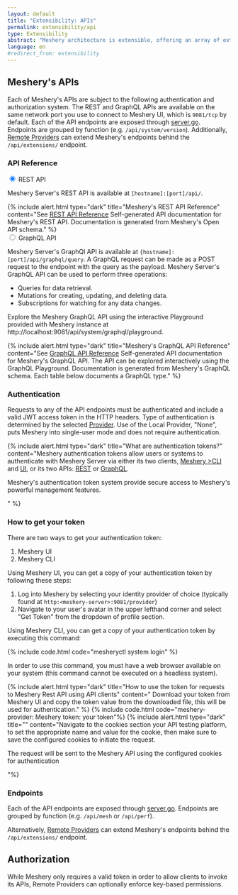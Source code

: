 ```yaml
---
layout: default
title: "Extensibility: APIs"
permalink: extensibility/api
type: Extensibility
abstract: "Meshery architecture is extensible, offering an array of extension points and REST and GraphQL APIs."
language: en
#redirect_from: extensibility
---
```


## Meshery's APIs

Each of Meshery's APIs are subject to the following authentication and authorization system. The REST and GraphQL APIs are available on the same network port you use to connect to Meshery UI, which is `9081/tcp` by default. Each of the API endpoints are exposed through [server.go](https://github.com/meshery/meshery/blob/master/server/router/server.go). Endpoints are grouped by function (e.g. `/api/system/version`). Additionally, [Remote Providers](/extensibility/providers) can extend Meshery's endpoints behind the `/api/extensions/` endpoint.

### API Reference

<div class="tab-container">
  <!-- Tab 1: REST API -->
  <input id="tab1" type="radio" name="tabs" checked>
  <label for="tab1" data-icon="&#xf1cb;">REST API</label>
  <section class="tabbed" id="content1">
    <p>Meshery Server's REST API is available at <code>[hostname]:[port]/api/</code>.</p>
    {% include alert.html type="dark" title="Meshery's REST API Reference"
      content="See <a href='/reference/rest-apis'>REST API Reference</a> Self-generated API documentation for Meshery's REST API. Documentation is generated from Meshery's Open API schema." %}
  </section>

  <!-- Tab 2: GraphQL API -->
  <input id="tab2" type="radio" name="tabs">
  <label for="tab2" data-icon="&#xf17d;">GraphQL API</label>
  <section class="tabbed" id="content2">
    <p>Meshery Server's GraphQl API is available at <code>{hostname]:[port]/api/graphql/query</code>. A GraphQL request can be made as a POST request to the endpoint with the query as the payload. Meshery Server's GraphQL API can be used to perform three operations:</p>
    <ul>
      <li>Queries for data retrieval.</li>
      <li>Mutations for creating, updating, and deleting data.</li>
      <li>Subscriptions for watching for any data changes.</li>
    </ul>
    <p>Explore the Meshery GraphQL API using the interactive Playground provided with Meshery instance at http://localhost:9081/api/system/graphql/playground.</p>
    {% include alert.html type="dark" title="Meshery's GraphQL API Reference"
      content="See <a href='/reference/graphql-apis'>GraphQL API Reference</a> Self-generated API documentation for Meshery's GraphQL API. The API can be explored interactively using the GraphQL Playground. Documentation is generated from Meshery's GraphQL schema. Each table below documents a GraphQL type." %}
  </section>
</div>

### Authentication

Requests to any of the API endpoints must be authenticated and include a valid JWT access token in the HTTP headers. Type of authentication is determined by the selected [Provider](#providers). Use of the Local Provider, "None", puts Meshery into single-user mode and does not require authentication.

{% include alert.html type="dark" title="What are authentication tokens?" content="Meshery authentication tokens allow users or systems to authenticate with Meshery Server via either its two clients, <a href='/reference/mesheryctl'>Meshery >CLI</a> and <a href='/extensibility/api#how-to-get-your-token'>UI</a>, or its two APIs: <a href='/reference/rest-apis'>REST</a> or <a href='/reference/graphql-apis'>GraphQL</a>. <p>Meshery's authentication token system provide secure access to Meshery's powerful management features.</p>" %}

### How to get your token

There are two ways to get your authentication token:

1. Meshery UI
2. Meshery CLI

Using Meshery UI, you can get a copy of your authentication token by following these steps:

1. Log into Meshery by selecting your identity provider of choice (typically found at `http:<meshery-server>:9081/provider`)
2. Navigate to your user's avatar in the upper lefthand corner and select "Get Token" from the dropdown of profile section.

Using Meshery CLI, you can get a copy of your authentication token by executing this command:

{% include code.html code="mesheryctl system login" %}

In order to use this command, you must have a web browser available on your system (this command cannot be executed on a headless system).

{% include alert.html type="dark" title="How to use the token for requests to Meshery Rest API using API clients" content=" Download your token from Meshery UI and copy the token value from the downloaded file, this will be used for authentication." %}
{% include code.html code="meshery-provider: Meshery
token: your token"%}
{% include alert.html type="dark" title="" content="Navigate to the cookies section your API testing platform, to set the appropriate name and value for the cookie, then make sure to save the configured cookies to initiate the request. <p> The request will be sent to the Meshery API using the configured cookies for authentication</p>"%}

### Endpoints

Each of the API endpoints are exposed through [server.go](https://github.com/meshery/meshery/blob/master/server/router/server.go). Endpoints are grouped by function (e.g. `/api/mesh` or `/api/perf`).

Alternatively, [Remote Providers](./providers) can extend Meshery's endpoints behind the `/api/extensions/` endpoint.

## Authorization

While Meshery only requires a valid token in order to allow clients to invoke its APIs, Remote Providers can optionally enforce key-based permissions.
